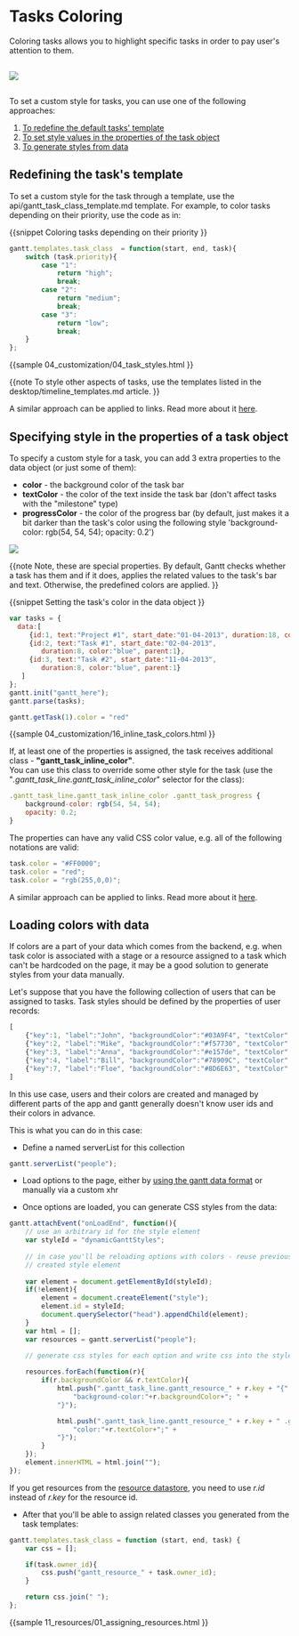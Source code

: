 Tasks Coloring 
=======================

Coloring tasks allows you to highlight specific tasks in order to pay user's attention to them.

<img style="padding-top:15px; padding-bottom:15px;" src="desktop/coloring_tasks.png"/>


To set a custom style for tasks, you can use one of the following approaches:

1. [To redefine the default tasks' template](desktop/colouring_tasks.md#redefiningthetaskstemplate)
2. [To set style values in the properties of the task object](desktop/colouring_tasks.md#specifyingstyleinthepropertiesofthetaskobject)
3. [To generate styles from data](desktop/colouring_tasks.md#loadingcolorswithdata)

Redefining the task's template
-----------------------------------------

To set a custom style for the task through a template, use the api/gantt_task_class_template.md template. For example, to color tasks depending on their priority, use the code as in:

{{snippet
Coloring tasks depending on their priority
}}
~~~js
gantt.templates.task_class  = function(start, end, task){
	switch (task.priority){
		case "1":
			return "high";
			break;
		case "2":
			return "medium";
			break;
		case "3":
			return "low";
			break;
	}
};
~~~
{{sample
	04_customization/04_task_styles.html
}}


{{note
To style other aspects of tasks, use the templates listed in the desktop/timeline_templates.md article.
}}

A similar approach can be applied to links. Read more about it [here](desktop/colouring_lines.md#redefiningthelinkstemplate).


Specifying style in the properties of a task object
-----------------------------------------------------

To specify a custom style for a task, you can add 3 extra properties to the data object (or just some of them):

- **color** - the background color of the task bar
- **textColor** - the color of the text inside the task bar (don't affect tasks with the "milestone" type)
- **progressColor** - the color of the progress bar (by default, just makes it a bit darker than the task's color using the following style 'background-color: rgb(54, 54, 54); opacity: 0.2')

<img src="desktop/task_color_properties.png"/>

{{note
Note, these are special properties. 
By default, Gantt checks whether a task has them and if it does, applies the related values to the task's bar and text. Otherwise, the predefined colors are applied.
}}

{{snippet
Setting the task's color in the data object
}}
~~~js
var tasks = {
  data:[
     {id:1, text:"Project #1", start_date:"01-04-2013", duration:18, color:"red"},
     {id:2, text:"Task #1", start_date:"02-04-2013", 
     	duration:8, color:"blue", parent:1},
     {id:3, text:"Task #2", start_date:"11-04-2013", 
     	duration:8, color:"blue", parent:1}
   ]
};
gantt.init("gantt_here");
gantt.parse(tasks);

gantt.getTask(1).color = "red"
~~~

{{sample
04_customization/16_inline_task_colors.html
}}


If, at least one of the properties is assigned, the task receives additional class - **"gantt_task_inline_color"**. <br>
You can use this class to override some other style for the task (use the "*.gantt_task_line.gantt_task_inline_color*" selector for the class):

~~~js
.gantt_task_line.gantt_task_inline_color .gantt_task_progress {
	background-color: rgb(54, 54, 54);
	opacity: 0.2;
}
~~~

The properties can have any valid CSS color value, e.g. all of the following notations are valid:

~~~js
task.color = "#FF0000";
task.color = "red";
task.color = "rgb(255,0,0)";
~~~


A similar approach can be applied to links. Read more about it [here](desktop/colouring_lines.md#specifyingcolorinthepropertiesofthelinkobject).

Loading colors with data
-----------------------------------------------------

If colors are a part of your data which comes from the backend, e.g. when task color is associated with a stage or a resource assigned to a task which can't be hardcoded on the page, it may be a good solution to generate styles from your data manually.

Let's suppose that you have the following collection of users that can be assigned to tasks. Task styles should be defined by the properties of user records:

~~~js
[
	{"key":1, "label":"John", "backgroundColor":"#03A9F4", "textColor":"#FFF"},
	{"key":2, "label":"Mike", "backgroundColor":"#f57730", "textColor":"#FFF"},
	{"key":3, "label":"Anna", "backgroundColor":"#e157de", "textColor":"#FFF"},
	{"key":4, "label":"Bill", "backgroundColor":"#78909C", "textColor":"#FFF"},
	{"key":7, "label":"Floe", "backgroundColor":"#8D6E63", "textColor":"#FFF"}
]
~~~

In this use case, users and their colors are created and managed by different parts of the app and gantt generally doesn't know user ids and their colors in advance.

This is what you can do in this case:

- Define a named serverList for this collection

~~~js
gantt.serverList("people");
~~~

- Load options to the page, either by [using the gantt data format](desktop/supported_data_formats.md#jsonwithcollections) or manually via a custom xhr 

- Once options are loaded, you can generate CSS styles from the data:

~~~js
gantt.attachEvent("onLoadEnd", function(){
    // use an arbitrary id for the style element
	var styleId = "dynamicGanttStyles";
    
    // in case you'll be reloading options with colors - reuse previously
    // created style element
    
	var element = document.getElementById(styleId);
	if(!element){
		element = document.createElement("style");
		element.id = styleId;
		document.querySelector("head").appendChild(element);
	}
	var html = [];
	var resources = gantt.serverList("people");

	// generate css styles for each option and write css into the style element,
    
	resources.forEach(function(r){
		if(r.backgroundColor && r.textColor){
			html.push(".gantt_task_line.gantt_resource_" + r.key + "{" +
				"background-color:"+r.backgroundColor+"; " +
			"}");

			html.push(".gantt_task_line.gantt_resource_" + r.key + " .gantt_task_content {" +
				"color:"+r.textColor+";" +
			"}");
		}
	});
	element.innerHTML = html.join("");
});
~~~

If you get resources from the [resource datastore](api/gantt_resource_store_config.md), you need to use *r.id* instead of *r.key* for the resource id.

- After that you'll be able to assign related classes you generated from the task templates:

~~~js
gantt.templates.task_class = function (start, end, task) {
	var css = [];

	if(task.owner_id){
		css.push("gantt_resource_" + task.owner_id);
	}

	return css.join(" ");
};
~~~

{{sample
11_resources/01_assigning_resources.html
}}


